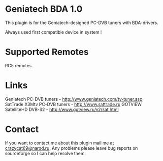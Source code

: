 Geniatech BDA 1.0
===============

This plugin is for the Geniatech-designed PC-DVB tuners with BDA-drivers.

Always used first compatible device in system !

Supported Remotes
================

RC5 remotes.

Links
=====

Geniatech PC-DVB tuners - http://www.geniatech.com/tv-tuner.asp
SatTrade X3Mtv PC-DVB tuners - http://www.sattrade.ru
GOTVIEW SatelliteHD DVB-S2 - http://www.gotview.ru/v2/sat.html

Contact
=======

If you want to contact me about this plugin mail me at crazycat69@narod.ru. Any problems
please leave bug reports on sourceforge so I can help resolve them.
